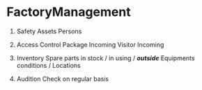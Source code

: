# FactoryManagement

1. Safety
    Assets
    Persons

3. Access Control
    Package Incoming
    Visitor Incoming

4. Inventory
    Spare parts in stock / in using / ***outside***
    Equipments conditions / Locations

5. Audition
    Check on regular basis
